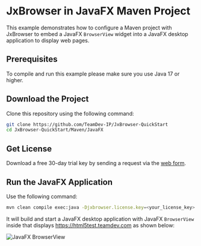 # JxBrowser in JavaFX Maven Project

This example demonstrates how to configure a Maven project with JxBrowser to embed a JavaFX `BrowserView` widget into
a JavaFX desktop application to display web pages.

## Prerequisites

To compile and run this example please make sure you use Java 17 or higher.

## Download the Project

Clone this repository using the following command:

 ```bash
 git clone https://github.com/TeamDev-IP/JxBrowser-QuickStart
 cd JxBrowser-QuickStart/Maven/JavaFX
 ```

## Get License

Download a free 30-day trial key by sending a request via
the [web form](https://www.teamdev.com/jxbrowser#evaluate).

## Run the JavaFX Application

Use the following command:

```bash
mvn clean compile exec:java -Djxbrowser.license.key=<your_license_key>
```

It will build and start a JavaFX desktop application with JavaFX `BrowserView` inside that
displays https://html5test.teamdev.com as shown below:

![JavaFX BrowserView](https://jxbrowser-support.teamdev.com/img/articles/javafx-view.png)
